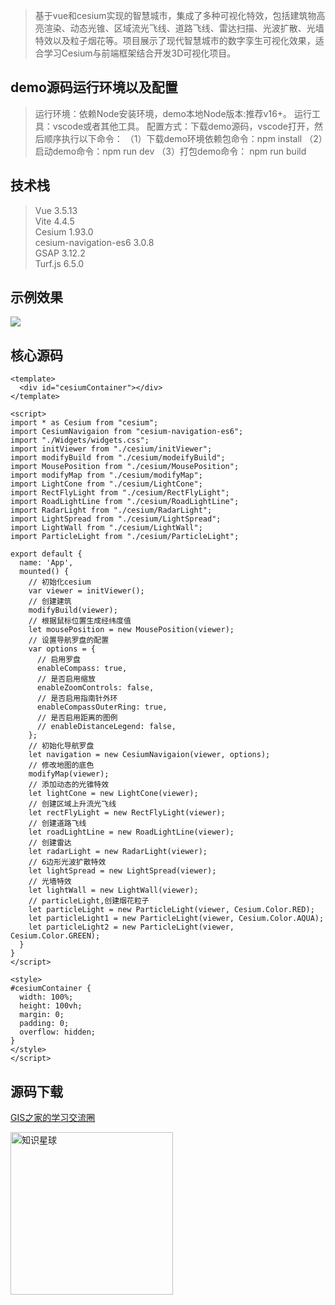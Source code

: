 > 基于vue和cesium实现的智慧城市，集成了多种可视化特效，包括建筑物高亮渲染、动态光锥、区域流光飞线、道路飞线、雷达扫描、光波扩散、光墙特效以及粒子烟花等。项目展示了现代智慧城市的数字孪生可视化效果，适合学习Cesium与前端框架结合开发3D可视化项目。


## demo源码运行环境以及配置
> 运行环境：依赖Node安装环境，demo本地Node版本:推荐v16+。
运行工具：vscode或者其他工具。
配置方式：下载demo源码，vscode打开，然后顺序执行以下命令：
（1）下载demo环境依赖包命令：npm install
（2）启动demo命令：npm run dev
（3）打包demo命令： npm run build

## 技术栈
> Vue 3.5.13  
Vite 4.4.5    
Cesium 1.93.0  
cesium-navigation-es6 3.0.8  
GSAP 3.12.2  
Turf.js 6.5.0  

## 示例效果
![](https://gitee.com/gishome/gis-learning-circle/raw/main/%E6%95%88%E6%9E%9C%E5%9B%BE/%E6%99%BA%E6%85%A7%E5%9F%8E%E5%B8%82%E5%A4%9A%E7%A7%8D%E5%8F%AF%E8%A7%86%E5%8C%96%E7%89%B9%E6%95%88.png)

## 核心源码
```
<template>
  <div id="cesiumContainer"></div>
</template>

<script>
import * as Cesium from "cesium";
import CesiumNavigaion from "cesium-navigation-es6";
import "./Widgets/widgets.css";
import initViewer from "./cesium/initViewer";
import modifyBuild from "./cesium/modeifyBuild";
import MousePosition from "./cesium/MousePosition";
import modifyMap from "./cesium/modifyMap";
import LightCone from "./cesium/LightCone";
import RectFlyLight from "./cesium/RectFlyLight";
import RoadLightLine from "./cesium/RoadLightLine";
import RadarLight from "./cesium/RadarLight";
import LightSpread from "./cesium/LightSpread";
import LightWall from "./cesium/LightWall";
import ParticleLight from "./cesium/ParticleLight";

export default {
  name: 'App',
  mounted() {
    // 初始化cesium
    var viewer = initViewer();
    // 创建建筑
    modifyBuild(viewer);
    // 根据鼠标位置生成经纬度值
    let mousePosition = new MousePosition(viewer);
    // 设置导航罗盘的配置
    var options = {
      // 启用罗盘
      enableCompass: true,
      // 是否启用缩放
      enableZoomControls: false,
      // 是否启用指南针外环
      enableCompassOuterRing: true,
      // 是否启用距离的图例
      // enableDistanceLegend: false,
    };
    // 初始化导航罗盘
    let navigation = new CesiumNavigaion(viewer, options);
    // 修改地图的底色
    modifyMap(viewer);
    // 添加动态的光锥特效
    let lightCone = new LightCone(viewer);
    // 创建区域上升流光飞线
    let rectFlyLight = new RectFlyLight(viewer);
    // 创建道路飞线
    let roadLightLine = new RoadLightLine(viewer);
    // 创建雷达
    let radarLight = new RadarLight(viewer);
    // 6边形光波扩散特效
    let lightSpread = new LightSpread(viewer);
    // 光墙特效
    let lightWall = new LightWall(viewer);
    // particleLight,创建烟花粒子
    let particleLight = new ParticleLight(viewer, Cesium.Color.RED);
    let particleLight1 = new ParticleLight(viewer, Cesium.Color.AQUA);
    let particleLight2 = new ParticleLight(viewer, Cesium.Color.GREEN);
  }
}
</script>

<style>
#cesiumContainer {
  width: 100%;
  height: 100vh;
  margin: 0;
  padding: 0;
  overflow: hidden;
}
</style>
</script>
```

## 源码下载  
[GIS之家的学习交流圈](https://t.zsxq.com/Ivg49)  

<img src="https://gitee.com/gishome/gis-learning-circle/raw/main/%E6%95%88%E6%9E%9C%E5%9B%BE/%E7%9F%A5%E8%AF%86%E6%98%9F%E7%90%83.jpg" width="260" height="auto" alt="知识星球">
